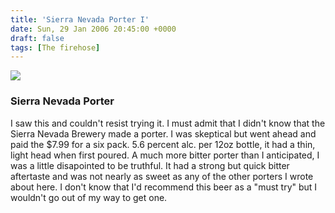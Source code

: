 ```yaml
---
title: 'Sierra Nevada Porter I'
date: Sun, 29 Jan 2006 20:45:00 +0000
draft: false
tags: [The firehose]
---
```


[![](http://splashblog.com/buraglio/226188.jpg)](http://splashblog.com/buraglio/226188.jpg)  

### Sierra Nevada Porter

I saw this and couldn't resist trying it. I must admit that I didn't know that the Sierra Nevada Brewery made a porter. I was skeptical but went ahead and paid the $7.99 for a six pack. 5.6 percent alc. per 12oz bottle, it had a thin, light head when first poured. A much more bitter porter than I anticipated, I was a little disapointed to be truthful. It had a strong but quick bitter aftertaste and was not nearly as sweet as any of the other porters I wrote about here. I don't know that I'd recommend this beer as a "must try" but I wouldn't go out of my way to get one.